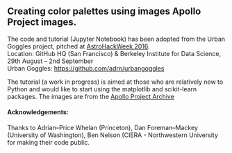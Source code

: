 ## Creating color palettes using images Apollo Project images.

The code and tutorial (Jupyter Notebook) has been adopted from the Urban Goggles project, pitched at [AstroHackWeek 2016](http://astrohackweek.org/2016/).<br>
Location: GitHub HQ (San Francisco) & Berkeley Institute for Data Science, 29th August – 2nd September<br>
Urban Goggles: https://github.com/adrn/urbangoggles

The tutorial (a work in progress) is aimed at those who are relatively new to Python and would like to start using the matplotlib and scikit-learn packages. The images are from the [Apollo Project Archive](https://www.flickr.com/photos/projectapolloarchive/albums/)


#### Acknowledgements: 

Thanks to Adrian–Price Whelan (Princeton), Dan Foreman–Mackey (University of Washington), Ben Nelson (CIERA - Northwestern University for making their code public.
